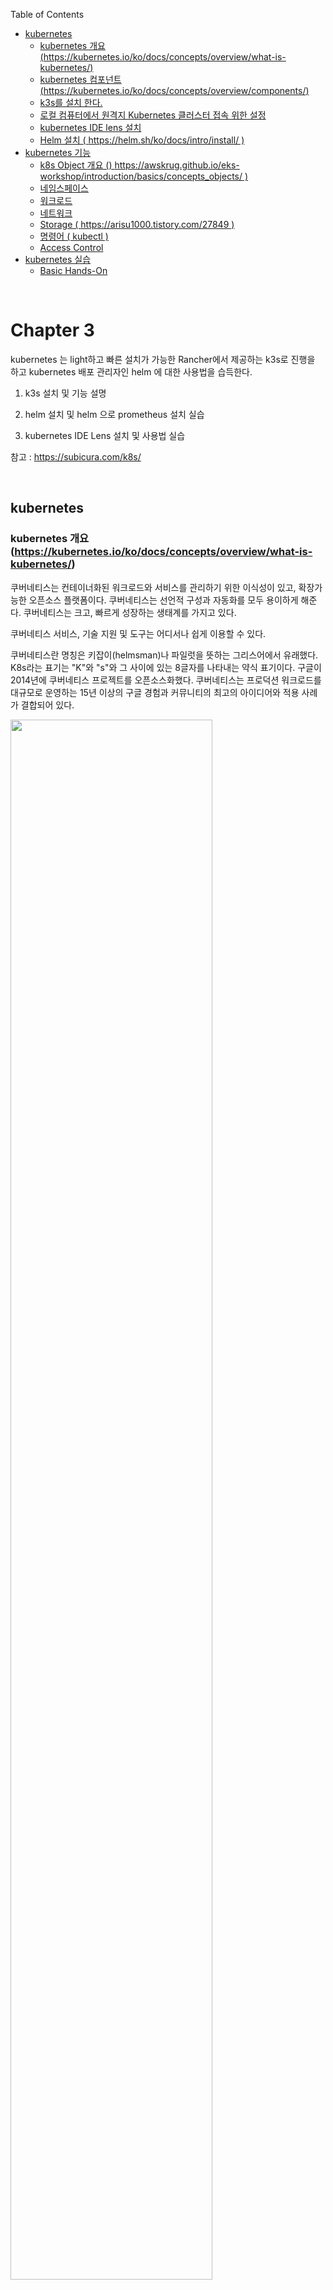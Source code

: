 Table of  Contents

<!-- vscode-markdown-toc -->
* [ kubernetes](#kubernetes)
	* [kubernetes 개요  (https://kubernetes.io/ko/docs/concepts/overview/what-is-kubernetes/)](#kuberneteshttps:kubernetes.iokodocsconceptsoverviewwhat-is-kubernetes)
	* [kubernetes 컴포넌트  (https://kubernetes.io/ko/docs/concepts/overview/components/)](#kuberneteshttps:kubernetes.iokodocsconceptsoverviewcomponents)
	* [k3s를 설치 한다.](#k3s.)
	* [로컬 컴퓨터에서 원격지 Kubernetes 클러스터 접속 위한 설정](#Kubernetes)
	* [kubernetes IDE lens 설치](#kubernetesIDElens)
	* [Helm 설치 ( https://helm.sh/ko/docs/intro/install/ )](#Helmhttps:helm.shkodocsintroinstall)
* [ kubernetes 기능](#kubernetes-1)
	* [ k8s Object 개요 () https://awskrug.github.io/eks-workshop/introduction/basics/concepts_objects/ )](#k8sObjecthttps:awskrug.github.ioeks-workshopintroductionbasicsconcepts_objects)
	* [네임스페이스](#)
	* [워크로드](#-1)
	* [네트워크](#-1)
	* [Storage ( https://arisu1000.tistory.com/27849 )](#Storagehttps:arisu1000.tistory.com27849)
	* [명령어  ( kubectl )](#kubectl)
	* [Access Control](#AccessControl)
* [ kubernetes 실습](#kubernetes-1)
	* [  Basic Hands-On](#BasicHands-On)

<!-- vscode-markdown-toc-config
	numbering=false
	autoSave=true
	/vscode-markdown-toc-config -->
<!-- /vscode-markdown-toc -->

<br/>

# Chapter 3 
   

kubernetes 는 light하고 빠른 설치가 가능한 Rancher에서 제공하는 k3s로 진행을 하고 kubernetes 배포 관리자인 helm 에 대한 사용법을 습득한다.

1. k3s 설치 및 기능 설명

2. helm 설치 및 helm 으로 prometheus 설치 실습

3. kubernetes IDE Lens 설치 및 사용법 실습

참고 : https://subicura.com/k8s/
 
<br/>

## <a name='kubernetes'></a> kubernetes

### <a name='kuberneteshttps:kubernetes.iokodocsconceptsoverviewwhat-is-kubernetes'></a>kubernetes 개요  (https://kubernetes.io/ko/docs/concepts/overview/what-is-kubernetes/)

쿠버네티스는 컨테이너화된 워크로드와 서비스를 관리하기 위한 이식성이 있고, 확장가능한 오픈소스 플랫폼이다. 쿠버네티스는 선언적 구성과 자동화를 모두 용이하게 해준다. 쿠버네티스는 크고, 빠르게 성장하는 생태계를 가지고 있다.   

쿠버네티스 서비스, 기술 지원 및 도구는 어디서나 쉽게 이용할 수 있다.

쿠버네티스란 명칭은 키잡이(helmsman)나 파일럿을 뜻하는 그리스어에서 유래했다. K8s라는 표기는 "K"와 "s"와 그 사이에 있는 8글자를 나타내는 약식 표기이다. 구글이 2014년에 쿠버네티스 프로젝트를 오픈소스화했다. 쿠버네티스는 프로덕션 워크로드를 대규모로 운영하는 15년 이상의 구글 경험과 커뮤니티의 최고의 아이디어와 적용 사례가 결합되어 있다.  



<img src="./assets/k8s_journey.png" style="width: 80%; height: auto;"/>   

<br/>


쿠버네티스는 다음을 제공한다.

- 서비스 디스커버리와 로드 밸런싱 : 쿠버네티스는 DNS 이름을 사용하거나 자체 IP 주소를 사용하여 컨테이너를 노출할 수 있다. 컨테이너에 대한 트래픽이 많으면, 쿠버네티스는 네트워크 트래픽을 로드밸런싱하고 배포하여 배포가 안정적으로 이루어질 수 있다.
- 스토리지 오케스트레이션 : 쿠버네티스를 사용하면 로컬 저장소, 공용 클라우드 공급자 등과 같이 원하는 저장소 시스템을 자동으로 탑재 할 수 있다.
- 자동화된 롤아웃과 롤백 : 쿠버네티스를 사용하여 배포된 컨테이너의 원하는 상태를 서술할 수 있으며 현재 상태를 원하는 상태로 설정한 속도에 따라 변경할 수 있다. 예를 들어 쿠버네티스를 자동화해서 배포용 새 컨테이너를 만들고, 기존 컨테이너를 제거하고, 모든 리소스를 새 컨테이너에 적용할 수 있다.
- 자동화된 빈 패킹(bin packing) : 컨테이너화된 작업을 실행하는데 사용할 수 있는 쿠버네티스 클러스터 노드를 제공한다. 각 컨테이너가 필요로 하는 CPU와 메모리(RAM)를 쿠버네티스에게 지시한다. 쿠버네티스는 컨테이너를 노드에 맞추어서 리소스를 가장 잘 사용할 수 있도록 해준다.
- 자동화된 복구(self-healing) : 쿠버네티스는 실패한 컨테이너를 다시 시작하고, 컨테이너를 교체하며, '사용자 정의 상태 검사'에 응답하지 않는 컨테이너를 죽이고, 서비스 준비가 끝날 때까지 그러한 과정을 클라이언트에 보여주지 않는다.
- 시크릿과 구성 관리 : 쿠버네티스를 사용하면 암호, OAuth 토큰 및 SSH 키와 같은 중요한 정보를 저장하고 관리 할 수 있다. 컨테이너 이미지를 재구성하지 않고 스택 구성에 시크릿을 노출하지 않고도 시크릿 및 애플리케이션 구성을 배포 및 업데이트 할 수 있다

<br/>

### <a name='kuberneteshttps:kubernetes.iokodocsconceptsoverviewcomponents'></a>kubernetes 컴포넌트  (https://kubernetes.io/ko/docs/concepts/overview/components/)

<br/>  


쿠버네티스 클러스터는 컨테이너화된 애플리케이션을 실행하는 노드라고 하는 워커 머신의 집합. 모든 클러스터는 최소 한 개의 워커 노드를 가진다.  

워커 노드는 애플리케이션의 구성요소인 파드를 호스트한다. 컨트롤 플레인은 워커 노드와 클러스터 내 파드를 관리한다. 프로덕션 환경에서는 일반적으로 컨트롤 플레인이 여러 컴퓨터에 걸쳐 실행되고, 클러스터는 일반적으로 여러 노드를 실행하므로 내결함성과 고가용성이 제공된다.

쿠버네티스 클러스터 구성 요소  
<img src="./assets/k8s_component.png" style="width: 80%; height: auto;"/>  


<br/>

컨트롤 플레인 컴포넌트  

컨트롤 플레인 컴포넌트는 클러스터에 관한 전반적인 결정(예를 들어, 스케줄링)을 수행하고 클러스터 이벤트(예를 들어, 디플로이먼트의 replicas 필드에 대한 요구 조건이 충족되지 않을 경우 새로운 파드를 구동시키는 것)를 감지하고 반응한다.  

- kube-apiserver  
API 서버는 쿠버네티스 API를 노출하는 쿠버네티스 컨트롤 플레인 컴포넌트이다. API 서버는 쿠버네티스 컨트롤 플레인의 프론트 엔드이다.  
쿠버네티스 API 서버의 주요 구현은 kube-apiserver 이다. kube-apiserver는 수평으로 확장되도록 디자인되었다. 즉, 더 많은 인스턴스를 배포해서 확장할 수 있다. 여러 kube-apiserver 인스턴스를 실행하고, 인스턴스간의 트래픽을 균형있게 조절할 수 있다.

- etcd  
모든 클러스터 데이터를 담는 쿠버네티스 뒷단의 저장소로 사용되는 일관성·고가용성 키-값 저장소.    
쿠버네티스 클러스터에서 etcd를 뒷단의 저장소로 사용한다면, 이 데이터를 백업하는 계획은 필수이다.  

- kube-scheduler  
노드가 배정되지 않은 새로 생성된 파드 를 감지하고, 실행할 노드를 선택하는 컨트롤 플레인 컴포넌트.  
스케줄링 결정을 위해서 고려되는 요소는 리소스에 대한 개별 및 총체적 요구 사항, 하드웨어/소프트웨어/정책적 제약, 어피니티(affinity) 및 안티-어피니티(anti-affinity) 명세, 데이터 지역성, 워크로드-간 간섭, 데드라인을 포함한다.

- kube-controller-manager  
컨트롤러 프로세스를 실행하는 컨트롤 플레인 컴포넌트.  
논리적으로, 각 컨트롤러는 분리된 프로세스이지만, 복잡성을 낮추기 위해 모두 단일 바이너리로 컴파일되고 단일 프로세스 내에서 실행된다.

<br/>

노드 컴포넌트  

노드 컴포넌트는 동작 중인 파드를 유지시키고 쿠버네티스 런타임 환경을 제공하며, 모든 노드 상에서 동작한다.  

- kubelet  
클러스터의 각 노드에서 실행되는 에이전트. Kubelet은 파드에서 컨테이너가 확실하게 동작하도록 관리한다.  
Kubelet은 다양한 메커니즘을 통해 제공된 파드 스펙(PodSpec)의 집합을 받아서 컨테이너가 해당 파드 스펙에 따라 건강하게 동작하는 것을 확실히 한다. Kubelet은 쿠버네티스를 통해 생성되지 않는 컨테이너는 관리하지 않는다.

- kube-proxy  
kube-proxy는 클러스터의 각 노드에서 실행되는 네트워크 프록시로, 쿠버네티스의 서비스 개념의 구현부이다.  
kube-proxy는 노드의 네트워크 규칙을 유지 관리한다. 이 네트워크 규칙이 내부 네트워크 세션이나 클러스터 바깥에서 파드로 네트워크 통신을 할 수 있도록 해준다.  
kube-proxy는 운영 체제에 가용한 패킷 필터링 계층이 있는 경우, 이를 사용한다. 그렇지 않으면, kube-proxy는 트래픽 자체를 포워드(forward)한다.

- 컨테이너 런타임  
컨테이너 런타임은 컨테이너 실행을 담당하는 소프트웨어이다.  
쿠버네티스는 여러 컨테이너 런타임을 지원한다. 도커(Docker), containerd, CRI-O 그리고 Kubernetes CRI (컨테이너 런타임 인터페이스)를 구현한 모든 소프트웨어.

<br/>

애드온  
애드온은 쿠버네티스 리소스(데몬셋, 디플로이먼트 등)를 이용하여 클러스터 기능을 구현한다. 이들은 클러스터 단위의 기능을 제공하기 때문에 애드온에 대한 네임스페이스 리소스는 kube-system 네임스페이스에 속한다.

선택된 일부 애드온은 아래에 설명하였고, 사용 가능한 전체 확장 애드온 리스트는 애드온을 참조한다.

- DNS  
여타 애드온들이 절대적으로 요구되지 않지만, 많은 예시에서 필요로 하기 때문에 모든 쿠버네티스 클러스터는 클러스터 DNS를 갖추어야만 한다.  

클러스터 DNS는 구성환경 내 다른 DNS 서버와 더불어, 쿠버네티스 서비스를 위해 DNS 레코드를 제공해주는 DNS 서버다.  

쿠버네티스에 의해 구동되는 컨테이너는 DNS 검색에서 이 DNS 서버를 자동으로 포함한다.



### <a name='k3s.'></a>k3s를 설치 한다.

k3s는 가벼운 Kubernetes로 Rancher에서 개발되었으며 쉬운 설치로 적은 메모리/binary 파일을 사용하여 Edge/IoT 환경 혹은 CI/Dev 환경에서 k8s를 쉽게 사용할 수 있도록 도와주는 도구이다.   

심지어 라즈베리파이 에서도 잘 작동한다.

   
터미널로 VM에 로그인 한다.


```bash
ssh root@(본인 VM 공인 ip) -p 22222
``` 

root 계정으로 진행시 아래와 같이 입력하고 패키지를 업그레이드 한다.    
멈추어 있는 듯 하면 Enter를 입력한다.  
일반 계정인 경우는 앞에 sudo를 붙인다. 

```bash
apt update & apt upgrade
``` 

<img src="./assets/login_apt_update.png" style="width: 60%; height: auto;"/>  

k3s를 설치한다. 몇 초 안에 설치가 된다.  
- kubernetes full version 은 1시간 정도, Openshift는 2시간 정도 설치 시간 소요

<br/>
--tls-san 다음의 IP는 본인의 VM Public IP를 입력한다.

```bash
curl -sfL https://get.k3s.io | INSTALL_K3S_EXEC="--tls-san (본인 VM Public IP)" sh -s -
```

<img src="./assets/install_k3s.png" style="width: 60%; height: auto;"/>  

k3s 가 설치가 잘되어 있는지 확인한다. Active ( running ) 이며 정상. 

```bash
systemctl status k3s
```  

<img src="./assets/k3s_status.png" style="width: 60%; height: auto;"/>  

ctrl + c 키를 입력하고 화면을 나온다.

<br/>

Kubernetes를 제어할 수 있는 CLI인 kubectl을 이용해, 클러스터가 정상적으로 생성된 것도 확인할 수 있다.   
현재 k3는 master와 worker node가 하나의 vm에 설치 되어 있다.  
kubernetes 버전은 현재 기준 최신인 1.22 이다.

```bash
# Node 상태 확인
kubectl get nodes
```  

서비스가 정상으로 running 및 Completed 되는지 아래 명령어를 통해서 확인한다.  

```bash  
# Kubernetes 시스템 Pod 상태 확인
kubectl get pod -n kube-system
```  

<img src="./assets/k3s_nodes.png" style="width: 60%; height: auto;"/>  

k3s는 metric-server가 설치 되어 있어 노드의 리소스를 확인 할 수 있다.

```bash
kubectl top nodes
```  
 
<img src="./assets/top_nodes.png" style="width: 80%; height: auto;"/>     


<br/>


### <a name='Kubernetes'></a>로컬 컴퓨터에서 원격지 Kubernetes 클러스터 접속 위한 설정 

<br/>

k3s를 설치하면, 클러스터의 인증서와 사용자 비밀번호 등 인증하는데 필요한 정보가 /etc/rancher/k3s/k3s.yaml에 저장됩니다.    

외부에서 Kubernetes API server 에 접속하기 위해서 token을 사용한다고 이해 하면 된다.  


```bash
cat /etc/rancher/k3s/k3s.yaml
```  

<img src="./assets/cat_k3s_yaml.png" style="width: 60%; height: auto;"/>  

이 파일을  복사 하여 로컬 컴퓨터에 복사해오면 됩니다.    

서버 주소가 127.0.0.1로 되어있거나, 이름의 대부분이 default로 되어 있습니다. 하나의 Kubernetes 클러스터만 관리한다면 이름은 문제가 되지 않겠지만, 여러 개의 클러스터에 하나의 컴퓨터에서 접속한다면 이름을 반드시 바꿔주어야 합니다.

2개의 값을 일괄 변경 한다.  

- default ->  k3s-test ( 총 6개 ) 
- ip는  127.0.0.1 ->  본인 VM서버 공인 ip

<br/>
vi 에디터에서 esc 키를 클릭한 후 아래 와 같이 사용하면 일괄 변경 가능하다.  

```bash
:%s/127.0.0.1/(본인 VM Public IP)/g
:%s/default/(본인 생성하고 싶은 k3s 이름)/g
```  

```bash
:%s/127.0.0.1/210.106.105.76/g
:%s/default/k3s-test/g
```

<br/>

```bash
apiVersion: v1
clusters:
- cluster:
    certificate-authority-data: LS0tLS1CRUdJTiBDRVJUSUZJQ0FURS0tLS0tCk1JSUJkekNDQVIyZ0F3SUJBZ0lCQURBS0Jn
    --- 보안상 삭제
    server: https://210.106.105.76:6443
  name: k3s-test
contexts:
- context:
    cluster: k3s-test
    user: k3s-test
  name: k3s-test
current-context: k3s-test
kind: Config
preferences: {}
users:
- name: k3s-test
  user:
    client-certificate-data: LS0tLS1CRUdJTiBDRVJUSUZJQ0FURS0tLS0tCk1JSUJrVENDQVRlZ0F3SUJBZ0lJUlVoT3dWa
    --- 보안상 삭제
    client-key-data: LS0tLS1CRUdJTiBFQyBQUklWQVRFIEtFWS0tLS0tCk1IY0NBUUVFSU5lbHd2cW11TWlTUGdpe
    --- 보안상 삭제
```

<img src="./assets/k3s_config_modify.png" style="width: 60%; height: auto;"/> 

변경된 값을 로컬 특정 폴더에  config-k3stest 이름으로 저장한다.  
.kube 폴더가 없으면 생성한다. ( config 화일은 확장자가 없이 만든다 )  

- Windows : c:\Users\본인계정\.kube\config-k3stest
- Mac : ~/.kube/config-k3stest


설치시에 INSTALL_K3S_EXEC="--tls-san 구문을 추가했다면 아래 과정은 skip.  

Kubernetes API 서버의 인증서가 내부 IP만 접속하도록 설정이되어 있어
외부에서 접속 가능하도록  k3s를 설치한 서버의 systemd 설정을 바꿔줍시다.  

/etc/systemd/system/k3s.service를 열고, ExecStart 부분에 --tls-san 설정을 추가해줍니다.  

만약 공인 IP에 도메인을 연결하여 접속하고 싶다면, 공인 IP 대신에 도메인을 입력하면 됩니다.  

vi 에디터로 /etc/systemd/system/k3s.service 수정합니다.


```bash
vi /etc/systemd/system/k3s.service
```  

<img src="./assets/vi_k3s_service.png" style="width: 60%; height: auto;"/> 

```bash
# 원본
ExecStart=/usr/local/bin/k3s \
    server \

# 이렇게 변경해 줍시다
ExecStart=/usr/local/bin/k3s \
    server --tls-san YOUR-K3S-IP-ADDRESS-OR-DOMAIN \
```  

아래와 같이 본인 맨 밑의 라인에 i 입력하여 입력모드로 변경 후 
--tls-san (본인 VM의 공인 IP) 를 입력하고 esc키를 누르고 :wq를 입력하여 저장하고 나온다.

<img src="./assets/vi_tls_san.png" style="width: 60%; height: auto;"/>   

변경이 완료되었다면 systemd 서비스를 다시 시작해 줍니다.

```bash
# 원격 서버에서 실행
systemctl daemon-reload
systemctl restart k3s
kubectl get nodes
```  

<img src="./assets/k3s_reload.png" style="width: 60%; height: auto;"/>  

재기동시 시간이 걸릴 수가 있으며 STATUS가 Ready 이면 재기동 성공.  

<br/>

k3s 삭제방법  
 
```bash
/usr/local/bin/k3s-uninstall.sh
```

<br/>
### <a name='kubernetesIDElens'></a>kubernetes IDE lens 설치

<br/>

Lens는 쿠버네티스를 모니터링 및 관리 개발할 수 있은 IDE이다.  
기존의 쿠버네티스 대시보드가 localhost만 가능한 반면 LENS는 연결만 하면 원격의 K8S 클러스터도 같이 모니터링 할 수 있다.

특징

- pod 목록 조회 (이제 더이상 terminal에서 kubectl get pods --watch를 입력할 필요없다)
- pod describe 결과를 편하게 볼 수 있음
- pod의 terminal에 쉽게 접근
- pod의 log도 쉽게 볼 수 있고 편하게 검색할 수 있다  

<br/>

웹 브라우저에서 https://k8slens.dev/index.html 에 접속한다.

본인 로컬 PC의 os를 선택하고 파일을 다운로드 받고 설치를 한다.   

<img src="./assets/lens_web.png" style="width: 60%; height: auto;"/>  


설치된 lens 프로그램을 실행하면 welcome 화면이 나오고 하단에 skip 버튼을 눌러 이동한다.

<img src="./assets/lens_welcome_0.png" style="width: 40%; height: auto;"/>  


welcome 화면 다음에  Browse Clusters in catalog를 클릭한다. 

<img src="./assets/lens_welcome.png" style="width: 40%; height: auto;"/>  

Lens가 .kube 폴더 밑의 config 화일들을 자동으로 읽어 온다.  
k3s-test 라는 이름으로 클러스터 이름이 생성 된것 확인 할 수 있다.

<img src="./assets/lens_cluster_list.png" style="width: 60%; height: auto;"/>  


k3s-test 를 클릭하고 왼쪽 메뉴 Cluster 클릭하면 메트릭 정보를 볼 수 있다.
- helm으로 prometheus 설치 하여 가능 

<img src="./assets/lens_metric_install.png" style="width: 80%; height: auto;"/>  

<br/>
lens 화면 구성 

<img src="./assets/lens_preview.png" style="width: 80%; height: auto;"/>

<br/>

현재 Disk 상태를 보면 사용률이 높을것을 확인 할 수 있다.    

<img src="./assets/k3s_disk.png" style="width: 80%; height: auto;"/>  

<br/>

도커 루트 디렉토리를 확인하면 /var/lib/docker 폴더를 확인 할 수 있다.  

```bash
docker info | grep "Docker Root Dir"
```  

<img src="./assets/docker_root_dir.png" style="width: 60%; height: auto;"/>  

<br/>

루트 폴더에서 디스크 사용량을 조회해 보면 사용량이 적은것 을 볼수 있다.  

```bash
du -h --max-depth=1
```  

<img src="./assets/root_du_h.png" style="width: 60%; height: auto;"/>  

<br/>

도커 루트 디렉토리인 /var/lib/docker 폴더로 이동하여 디스크 사용량을 조회해 본다.   
overlay2 폴더가 3.2기가로 대부분의 용량을 사용하는 것을 확인 할 수 있다.  


```bash
cd /var/lib/docker
du -h --max-depth=1
```  

<img src="./assets/du_h_overlay.png" style="width: 60%; height: auto;"/>    

<br/>

아래 명령어를 사용하면 도커 이미지와 컨테이너에서 사용하는 디스크 사이즈를 볼 수 있다.  
도커 이미지가 상당히 많은 용량을 차지하고 있음을 확인 할 수 있다.  

```bash
docker system df -v
```  

<img src="./assets/docker_system_df_v.png" style="width: 60%; height: auto;"/> 

<br/>

Docker image와 container 용량이 큰 경우 아래 명령어를 사용하여 사용하지 않는 컨테이너와 이미지 정보를 정리할 수 있다.  

```bash
docker image prune -all
```    

<br/>
하나씩 확인하고 삭제하려고 하면 아래 명령어를 사용한다.

```bash
docker rmi 이미지이름 또는 image id
```   

<br/>

### <a name='Helmhttps:helm.shkodocsintroinstall'></a>Helm 설치 ( https://helm.sh/ko/docs/intro/install/ )

<br/>

Helm 는 kubernetes (k8s)  package managing tool ( 배포 관리자 ) 로서 k8s에 쉽게 Application을 배포 할수 있도록 해준다.  

3가지 컨셉으로 구성되어 있다.

- Chart : Helm package입니다. app을 실행시키기위한 모든 리소스가 정의됨
  - Homebrew formula, Apt dpkg, Yum RPM 파일과 비슷.
- Repository : chart들이 공유되는 공간 
  - docker hub와 유사.
- Release : 쿠버네티스 클러스터에서 돌아가는 app들은(chart instance)  
            모두 고유의 release 버전을 가지고 있다.   


helm은 chart를 쿠버네티스에 설치하고, 설치할때마다 release버전이 생성되며, 새로운 chart를 찾을때에는 Helm chart repository에서 찾을 수 있습니다.


VM 서버에 터미널에서 아래 명령어를 실행한다.   
- helm 3.x 이상 버전을 설치한다.

```bash
curl -fsSL -o get_helm.sh https://raw.githubusercontent.com/helm/helm/main/scripts/get-helm-3
```

```bash
chmod 700 get_helm.sh
```

```bash
./get_helm.sh
```  

<img src="./assets/helm_install.png" style="width: 80%; height: auto;"/>  

버전을 확인한다.

```bash
helm version
```

<img src="./assets/helm_version.png" style="width: 80%; height: auto;"/>  

helm repository 목록을 조회합니다. 처음 설치 했을때는 아무것도 없습니다.

```bash
helm repo list
```

k3는 경량 kubernetes로 많은 기능이 기본적으로 설치가 되지 않습니다.  
Lens에서 Metric ( 서버의  리소스 정보 ) 을 보기 위해서 Prometheus 가 설치가 되어야 합니다.

<br/>

prometheus 설치를 하기 위해 helm repository를 추가 합니다.
- 리포지토리 이름 : prometheus-community

```bash
helm repo add prometheus-community https://prometheus-community.github.io/helm-charts
```  

최신 chart 리스트를 업데이트 하기 위해 다음 명령어를 실행한다.

```bash
helm repo update
```  

<img src="./assets/helm_repo_add.png" style="width: 80%; height: auto;"/>    

repository 를 확인합니다.

```bash
helm repo list
```

설치 가능한 chart 목록을 보려면 helm search 명령어를 실행한다.    

```bash
helm search repo prometheus
```

<img src="./assets/helm_search_prometheus.png" style="width: 80%; height: auto;"/>   

Prometheus가 설치될 namespace를 monitoring 이라는 이름으로 생성합니다.

```bash
kubectl create namespace monitoring
```

helm 으로 prometheus를 설치합니다.  

```bash
helm install prometheus -n monitoring prometheus-community/kube-prometheus-stack
```  

설치시 아래와 같은  에러가 발생 하면 

```bash
Error: INSTALLATION FAILED: Kubernetes cluster unreachable: Get "http://localhost:8080/version": dial tcp [::1]:8080: connect: connection refused
```

다음 명렁어를 실행하고 다시 prometheus를 설치 한다. 위 명령어 실행.

```bash
export KUBECONFIG=/etc/rancher/k3s/k3s.yaml
```

정상적으로 실행이 되면 3개의 pod 가 생성된 것을 확인 할 수 있다.

```bash
kubectl get deployments -n monitoring
```  
 
<img src="./assets/helm_prometheus_install.png" style="width: 80%; height: auto;"/>     

<br/>

k8s IDE인 lens 를 확인하면 메트릭 정보를 볼수 있고 
명령어를 통해서도 확인할 수 있다.

<br/>


## <a name='kubernetes-1'></a> kubernetes 기능

### <a name='k8sObjecthttps:awskrug.github.ioeks-workshopintroductionbasicsconcepts_objects'></a> k8s Object 개요 () https://awskrug.github.io/eks-workshop/introduction/basics/concepts_objects/ )

<br/>

쿠버네티스의 오브젝트(objects)는 클러스터의 상태를 나타내는 단위(entities)입니다.  

오브젝트는 “의도를 담은 레코드”입니다. 생성된 클러스터는 그 의도대로 존재할 수 있도록 최선을 다합니다. 이는 클러스터의 “의도한 상태(desired state)“라고 알려져 있습니다.  

쿠버네티스는 항상 오브젝트의 “현재 상태”를 “의도한 상태”와 동일하게 만들게끔 작동합니다. 이때 의도한 상태란 다음과 같습니다.  

- 어떤 파드(컨테이너)들이 어느 노드에서 동작(running) 중인지
- 컨테이너들의 논리 그룹과 매핑된 IP 엔드포인트
- 동작 중인 컨테이너 레플리카(replicas)의 개수
- 기타 다수 상태들…


<br/>

### <a name=''></a>네임스페이스

<br/>

하나의 k8s cluster는 여러 개의 namespace로 나눠서 각 namespace 별로 독립적인 서비스 환경을 갖출 수 있습니다.   
전형적인 예로 dev, qa, stage, prod 같은 환경을 하나의 k8s cluster에 각각의 namespace로 구분하여 만들 수 있습니다.  

k8s를 사용하다 보면 RBAC 같은 리소스에서 cluster scope 인가 namespace scope 인가를 구분해야 하는 경우가 있습니다.  
cluster scope 경우에는 전체 cluster에 영향을 미치는 scope이고 namespace scope 경우는 해당 namespace 안에서만 영향을 주는 scope라 보면 됩니다.
  
<br/>


### <a name='-1'></a>워크로드

<br/>

- POD  

POD는 k8s에서 다루는 가장 기본이 되는 단위 리소스 object입니다.  

<br/>

간단한 샘플 pod template yaml를 작성하면 다음과 같습니다. (출처: https://kubernetes.io/docs/concepts/workloads/pods/pod-overview/)

전통적인 명령적인(imperative) 방법에서는 terminal 열어 ‘A 만들고, B 만들고, A와 B 연결하고’ 하는 식의 작업을 한 줄 한 줄 명령을 입력해서 서비스를 구성하였습니다. 그러나, k8s에서는 선언적인(declarative) 방법으로 하는 것을 Recommand 한다.  

본 예제에서는 두가지 방식을 같이 사용한다.    

기본 적인 yaml 사용법.  

```yaml
apiVersion: v1
kind: Pod
metadata:
 name: myapp-pod
 labels:
   app: myapp
spec:
 containers:
 - name: myapp-container
   image: busybox
   command: ['sh', '-c', 'echo Hello Kubernetes! && sleep 3600']
```

yaml 에서는 indentation(들어쓰기)이 중요하니 작성 시 유의해야 합니다. 가끔 *.yaml 이라는 확장자를 사용하지 않고 *.yml 확장자를 사용하기도 하는데 가급적이면 공식사이트는 *.yaml의 사용을 권장하고 있습니다.  

위와 같이 모든 k8s resource들은 template yaml 파일로 정의할 수 있습니다. 즉, 여러분이 목적으로 하는 서비스를 여러 개의 k8s resource template yaml 파일로 나눠서 표현할 수 있는 것이죠. 심지어 하나의 전체 yaml 파일 안에 여러 개의 resource template을 정의해 넣어도 됩니다.  

그럼, 다시 위의 yaml 파일 내용을 좀 더 자세히 살펴보도록 하겠습니다.

```yaml
apiVersion: v1
```

이것은 사용할 k8s API의 버전 명세입니다. 단순히 v1 이런 것도 있지만 apps/v1 이런 식으로 API 그룹명(여기서는 apps)을 명세해야 하는 경우도 있습니다. k8s에서는 k8s 리소스를 생성할 때 연관된 k8s API를 기본적으로 호출해 사용하게 됩니다.

```yaml
kind: Pod
```

생성할 k8s 리소스 타입을 지정합니다. 우리는 지금 Pod를 정의하고 있습니다.  

```yaml
metadata:
 name: myapp-pod
 labels:
   app: myapp
```

Pod의 metadata로 name과 label을 정의합니다. 생성할 pod의 이름은 myapp-pod이며, label은 app: myapp으로 세팅했습니다. 모든 k8s object나 controller들은 기본적으로 name을 갖고 일반적으로 label도 갖게 됩니다.  

name은 동일한 namespace 상에서는 유일한 값을 이름으로 가져야 합니다. label은 특정 k8s object만을 나열한다거나 검색할 때 유용하게 쓰일 수 있는 key-value 쌍입니다.

```yaml
spec:
 containers:
 - name: myapp-container
   image: busybox
   command: ['sh', '-c', 'echo Hello Kubernetes! && sleep 3600']
```

생성할 pod의 구체적 내용을 정의하는 spec 부분을 확인할 수 있습니다.  
spec 하위로 여러 가지 항목들을 나열할 수 있는데 여기서는 containers라는 container 리스트 한가지 항목만 보입니다.  

<br/>

하나의 pod에는 1개 이상의 container를 포함할 수 있습니다. 바로 이 containers에 원하는 만큼의 container를 정의해 넣으면 됩니다. 여기서는 하나의 container만 정의했습니다.  

<br/>

container name은 myapp-container이고, 동일한 pod 내에서 유일한 이름을 가져야 합니다.
docker image는 busybox로 지정되어 있습니다. docker image는 docker registry에서 pull을 받아 오게 되는데, docker registry가 명시되어 있지 않다면 docker 공식 public registry인 docker hub(https://hub.docker.com)에서 해당 image를 가져오게 됩니다.   

<br/>

만약 private docker registry를 사용한다면 docker image 이름 앞에 해당 url을 명시해 줘야 하며 k8s에서는 remote docker registry와 통신은 http가 아닌 https로만 하게 되어 있어서 private docker registry에 반드시 TLS 인증서를 설치해둬야 합니다.  

<br/>

command 항목은 container가 생성된 초기에 실행되는 명령이나 스크립트를 수록하게 됩니다. dockerfile에서 ENTRYPOINT, CMD의 역할을 한다고 보면 됩니다. 관련된 비교 설명은 이 문서에 자세히 나와 있습니다.  

<br/>  

여기서 container 생성 초기에 실행하는 내용은 단순히 ‘Hello Kubernetes!’ 문자열을 화면(stdout)에 출력하고 1시간 동안 sleep 하라는 명령입니다. 실행 이후를 예상해보면 화면에 문자열 출력한 뒤 1시간 동안 container 실행 상태를 유지하다가 container를 종료하게 됩니다. 만약 이 container가 실행 종료되면 해당 pod도 실행이 종료되어 아마도 상태(status)가 Completed로 변경될 것입니다.

위 내용을 다 작성했다면 sample-pod.yaml이라는 파일명으로 저장한 뒤, 해당 pod를 다음 명령으로 미리 준비된 k8s cluster에 배포할 수 있습니다.

```bash
kubectl apply -f sample-pod.yaml
```  

POD 생성 배포 결과 확인
이제 kubectl get pods 명령으로 현재 namespace에 배포된 pod 목록을 살펴보겠습니다.  

```bash
kubectl get pods
```

위의 결과 화면처럼 myapp-pod가 15초 전에 잘 생성되어 Running 하는 것을 확인할 수 있습니다.
해당 pod의 stdout 내용도 kubectl logs pod/{pod name} 명령으로 살펴볼 수 있습니다.  

```bash
$ kubectl logs pod/myapp-pod
Hello Kubernetes!  
```

의도한대로 Hello Kubernetes! 가 보입니다.
pod의 해당 container 안으로 ssh 접속해 들어가 보고 싶으면 docker exec 명령과 유사한 kubectl exec -it 명령을 사용하면 됩니다.  

```bash
kubectl exec -it myapp-pod  /bin/sh
/ # echo $HOSTNAME
myapp-pod
```

위 kubectl exec 명령을 내릴 때 주의해야 할 점은 만약 해당 pod 안에 여러 개의 container가 존재한다면 pod 명 뒤에 -c 옵션으로 container 명도 지정해 줘야 합니다.   
본 예제에서는 다행히 pod에 하나의 container만 존재하기 때문에 굳이 -c 옵션을 줄 필요가 없습니다.   
여기서 한가지 발견한 것은 환경변수 $HOSTNAME이 기본적으로 pod 이름으로 설정된다는 점입니다.  


- Replicaset  
  Replication Controller의 새로운 버전으로 Label Selector를 통해 노드 상의 여러 Pod의 생성/복제/삭제 등의 라이프 싸이클을 관리합니다.

  - 지정한 Replica의 숫자만큼 Pod 수 생성/유지  
  - Label Selector를 통한 Pod 타겟팅  

- Deployment (https://blog.wonizz.tk/2019/09/17/kubernetes-deployment/)

  Kubernetes에서 어플리케이션 단위를 관리하는 Controller 이며 Kubernetes의 최소 유닛인 Pod에 대한 기준스펙을 정의한 Object이다.  

  <img src="./assets/k8s_deployment.png" style="width: 80%; height: auto;"/>  

  Kubernetes에서는 각 Object를 독립적으로 생성하기 보다는 Deployment를 통해서 생성하는 것을 권장하고 있으며, Pod와 ReplicaSet의 기준정보를 지정할 수 있다.

  이러한 Deployment는  

  - Pod의 scale in / out 되는 기준을 정의한다.
  - Pod의 배포되고 update 되는 모든 버전을 추적할 수 있다.
  - 배포된 Pod에 대한 rollback을 수행할 수 있다.  

  즉, 개념적으로 Deployment = ReplicaSet +Pod+history이며 ReplicaSet 을 만드는 것보다 더 윗 단계의 선언(추상표현)이다.


<br/>

### <a name='-1'></a>네트워크

<br/>

Pod를 외부에서 접속하기 위해서는 서비스가 필요합니다.

- Service 의 특징
  - POD 집합에 대한 접근을 추상화 
    - Selector 를 통한 대상 Pod 집합 정의  
    - 단일 고정 End Point 제공 ( IP + Port )  
  - 클러스터 외부에 존재하는 백엔드에 대한 추상화 제공
  - 로드 밸런싱 지원
  - 서비스 타입 종류
    - Cluster IP
    - NodePort
    - LoadBalancer
  - Service yaml 파일에 기술된 name로 쿠버네티스 클러스터상에 DNS를 생성

<br/>
서비스 타입  

<img src="./assets/service_type.png" style="width: 80%; height: auto;"/>   

  - ClusterIP : 쿠버네티스의 디폴트 설정으로 외부에서 접근가능한 IP를 할당받지 않기 때문에            Cluster내에서만 해당 서비스를 노출할 때 사용되는 Type
  - NodePort : 해당 서비스를 외부로 노출시키고자 할 때 사용되는 Service Type으로 외부에 Node IP와 Port를 노출시키는 것으로 아래 그림과 같이 쿠버네티스 클러스터 상에 있는 모든 노드(VM)에 대해서 노출 시킵니다.


<br/>

네트워크에 대한 자세한 설명은 중급 과정에서 진행.

<br/>

### <a name='Storagehttps:arisu1000.tistory.com27849'></a>Storage ( https://arisu1000.tistory.com/27849 )

<br/>

컨테이너는 기본적으로 상태가 없는(stateless) 앱을 사용합니다.   
상태가 없다는건 어떤 이유로건 컨테이너가 죽었을때 현재까지의 데이터가 사라진다는 것입니다. 상태가 없기 때문에 컨테이너에 문제가 있거나 노드에 장애가 발생해서 컨테이너를 새로 띄우거나 다른곳으로 옮기는게 자유롭습니다. 이것이 컨테이너의 장점입니다.    
하지만 앱의 특성에 따라서 컨테이너가 죽더라도 데이터가 사라지면 안되고 보존되어야 하는 경우가 있습니다.  
대표적으로 정보를 파일로 기록해두는 젠킨스가 있습니다. mysql같은 데이터베이스도 컨테이너가 내려가거나 재시작했다고해서 데이터가 사라지면 안됩니다. 그 때 사용할 수 있는게 볼륨입니다.   
볼륨을 사용하게 되면 컨테이너가 재시작을 하더라도 데이터가 사라지지 않고 유지됩니다. 더 나아가서 퍼시스턴스 볼륨을 사용하게 된다면 컨테이너가 재시작할때 데이터를 쌓아뒀던 노드가 아니라 다른 노드에서 실행된다고 하더라도 자동으로 데이터가 있는 볼륨이 컨테이너가 새로 시작한 노드에 옮겨 붙어서 쌓아뒀던 데이터를 그대로 활용해서 사용할 수 있습니다.   
이런 식의 구성하게 되면 단순히 하나의 서버에서만 데이터를 기록해두고 사용하는것 보다 더 안정적으로 서비스를 운영할 수 있게 됩니다.

- PV ( PersistentVolume )  
  PV는 볼륨 자체를 의미합니다. 클러스터내에서 리소스로 다뤄집니다. 포드하고는 별개로 관리되고 별도의 생명주기를 가지고 있습니다. ( 인프라에서 구성 )

- PVC ( PersistentVolumeClaim )  
  사용자가 PV에 하는 요청입니다. 사용하고 싶은 용량은 얼마인지 읽기/쓰기는 어떤 모드로 설정하고 싶은지등을 정해서 요청합니다. 쿠버네티스는 볼륨을 포드에 직접할당하는 방식이 아니라 이렇게 중간에 PVC를 둠으로써 포드와 포드가 사용할 스토리지를 분리했습니다. ( 개발팀에서 구성 )


<br/>

### <a name='kubectl'></a>명령어  ( kubectl )

<br/>  

kubectl 명령어는 자신이 접근할 수 있는 클러스터 환경 정보를 $HOME/.kube/config 파일이나 KUBECONFIG환경 변수에 지정된 설정 파일을 참조한다.  

이 쿠버네티스 설정(이하 kubeconfig)은 크게 3가지 부분으로 구성되어 있다.  

- clusters : 쿠버네티스 API 서버 정보(IP 또는 도메인). 이름 그대로 여러 클러스터를 명시할 수 있다.  
- users : 쿠버네티스 API에 접속하기 위한 사용자 목록. 아래에서 살펴볼 예정이지만 인증 방식에 따라 형태가 다를 수 있다.  
- context : clusters 항목과 users 항목 중에 하나씩 조합해서 만들어진다. 즉, 여러 개의 컨텍스트가 나올 수 있다. 결국 컨텍스트를 기반으로 “어떤 Cluster에 어떤 User가 인증을 통해 쿠버네티스를 사용한다.” 의미로 해석하면 된다.
 

<br/>

### <a name='AccessControl'></a>Access Control

<br/>

kubectl은 kubeconfig에 정의된 Context 중 하나를 이용해서 쿠버네티스 클러스터에 접근한다. 당연히 이 Context에 명시된 사용자(User)는 인증을 거쳐야 접근이 허용된다.  
인증 절차를 위해 쿠버네티스는 여러 가지 인증 모듈을 플러그인처럼 함께 사용할 수 있도록 유연하게 설계되어 있다.
활용할 수 있는 인증 방법은 ‘X.509 인증서’, ‘파일 기반 토큰 목록’, ‘파일 기반 비밀번호 목록’, ‘OpenID 연결 토큰’, ‘웹 훅 토큰’, ‘프록시’, ‘ServiceAccount 토큰’ 방식이 있다.  

전부 다 사용할 필요는 없겠지만 ‘X.509 인증서‘와 ‘ServiceAccount 토큰’ 방식이 가장 기본이 되는 인증 방식이라고 생각한다.  

특히 ‘X.509 인증서’ 방식은 쿠버네티스를 설치할 때 자동으로 생성되는데, 마스터 노드 서버에서 직접 kubectl을 실행할 때 kubectl이 참조하는 kubeconfig 파일에는 인증서 내용이 직접 들어가 있다. (인증서 내용은 BASE64로 인코딩되어 있다)  

이 인증서는 마스터 노드의 /etc/kubernetes/pki디렉터리에 있는 ca.crt를 루트 인증서로 하여 만들어진 하위 인증서 중 하나이다. 이 하위 인증서가 생성될 때 사용자(User)와 그룹(Group)이 지정되는데 이 때 그룹명으로 지정된 system:masters라는 값이 실제 쿠버네티스에 존재하는 cluster-admin이라는 ClusterRole에 연결되어 관리자 권한을 갖게 된 것이다.  

여기서 그룹을 표현한 system:masters라는 문자열과 권한을 정의한 ClusterRole 오브젝트와 Role을 연결하는 ClusterRoleBinding 오브젝트는 다음 단락에서 알아본다.  

결론은 쿠버네티스를 이용하는 사용자는 쿠버네티스 클러스터가 사용하기로 한 인증 방식에 따라 인증을 거쳐야 하며, 인증을 마친 사용자는 적절한 권한이 있는지 확인을 거치게 된다.  

따라서 외부에서 kubectl로 쿠버네티스 클리스터에 접근하려면 먼저 kubeconfig 파일에 Cluster 정보와 인증을 받을 User 정보를 추가하고, 그 조합된 Context 정보를 기반으로 쿠버네티스 클러스터와 통신한다.  

- Service Account  
서비스 어카운트(Service Account)는 쿠버네티스 상에 존재하는 오브젝트이며, 네임스페이스에 마다 각각 정의할 수 있다.  
각 네임스페이스에는 기본적으로 default 서비스 어카운트가 자동으로 생성된다.



```bash
kubectl describe sa -n default
```  

<img src="./assets/k8s_describe_sa.png" style="width: 60%; height: auto;"/>  

서비스 어카운트를 만들면 JWT 토큰이 자동으로 함께 생성되어 쿠버네티스 Secret 오브젝트에 저장된다.

```bash
kubectl describe secret -n default default-token-22vqm
```  

<img src="./assets/k8s_describe_secret_sa.png" style="width: 60%; height: auto;"/>  

이 토큰은 쿠버네티스 API에 인증하는 과정에서 사용될 수 있다.  
위 명령어 실행 결과에 출력된 JWT 토큰을 복사해서 쿠버네티스 API 서버로 HTTP 요청을 보낼 때 Authorization: “Bearer {토큰값}” 헤더로 실어 보내게 된다.  

하지만 default 서비스 어카운트는 쿠버네티스 API와 통신은 성공했지만, 권한이 없다는 응답을 받게 된다. 그 이유는 적절한 역할(Role)이 부여되지 않았기 때문이며 자세한 설명은 아래 RBAC에서 알아볼 수 있다

- 쿠버네티스의 사용자(User)  
쿠버네티스에는 사용자(User) 개념은 존재하지만 단지 추상적인 의미로 사용되며, 내부에 따로 저장되는 데이터가 아니라 단순히 문자열로 식별할 수 있는 값으로써 사용된다.  
서비스 어카운트(Service Account) 도 User 개념에 포함된다. 따라서 서비스 어카운트도 위 예시처럼 system:serviceaccount:<네임스페이스 이름>:<서비스 어카운트 이름>라고 User로써 지칭할 수 있다.

- 쿠버네티스의 그룹(Group)  
그룹(Group) 역시 사용자(User)와 마찬가지로 추상적인 개념으로 존재한다.  
따라서 쿠버네티스 오브젝트에서 그룹을 지칭하기 위해서는 사용자(User)처럼 문자열 형태로 표현된다.  
그룹 중에는 쿠버네티스에서 미리 정의해 둔 system: 접두사로 시작하는 그룹이 존재한다.  

  - system:unauthenticated : 인증을 거치지 않은 사용자
  - system:authenticated : 성공적으로 인증된 사용자
  - system:serviceaccounts : 클러스터 전체에 있는 모든 서비스 어카운트
  - system:serviceaccounts:<네임스페이스 이름> : 특정 네임스페이스에 있는 모든 서비스 어카운트  


- RBAC: Role Based Access Control ( 역할을 기반으로 접근을 제어한다 )  
쿠버네티스 내부에서 사용자로서 식별할 수 있는 3가지 개념에 대해 알아봤다.  
이 사용자가 쿠버네티스 API와 통신하기 위한 인증(Authentication)은 통과했다고 하더라도 실제로 쿠버네티스 오보젝트에 접근하기 위해서는 적절한 권한(Athorization)이 필요하다.  
사용자에게 권한을 부여하기 위해서는 먼저 Role을 정의하고, 그 역할을 사용자에게 연결(Binding)하는 방식으로 진행된다.  
이 Role은 2가지로 구분되는데 차이점은 네임스페이스에 속하는 Role인가 아니면 클러스터 전체에 속하는 Role인지로 구분된다.  

  - Role : 특정 네임스페이스에 속하는 오브젝트에 대한 권한을 정의
  - ClusterRole : 클러스터 전체에 모든 네임스페이스에 대한 권한을 정의  

아래 Role 매니페스트를 보면 rules항목에 정의된 apiGroups, resources, verbs를 통해 어떤 리소스에 어떤 동작을 허용할 지 지정한다.

<img src="./assets/k8s_describe_role.png" style="width: 60%; height: auto;"/>  

  - apiGroups : 쿠버네티스의 오브젝트가 가지는 목적에 따라 분류되는 카테고리
  - resources : 권한을 정의할 쿠버네티스 오브젝트명
  - verbs : 어떤 동작을 수행할 수 있는지 정의

ClusterRole의 경우 위에서 정의한 Role 매니페스트에서 kind 값만 ClusterRole로 바꾸면 된다.
ClusterRole은 네임스페이스와 연관 없는 리소스나 네임스페이스마다 공통된 역할로 사용할 수 있기 때문에 동일한 역할을 다시 정의하지 않아도 되는 장점이 있다.

마지막으로 Role과 ClusterRole을 사용자에게 부여하기 위해 사용하는 오브젝트는 RoleBinding과 ClusterRoleBinding이 있다.  

여기서 지정하는 사용자는 위에서 먼저 다뤘던 3가지 개념의 사용자가 될 수 있다.  
아래 ClusterRoleBinding 매니페스트에는 사용자로 SerivceAccount가 지정되는 경우를 나타낸다.  

<br/>


## <a name='kubernetes-1'></a> kubernetes 실습

### <a name='BasicHands-On'></a>  Basic Hands-On  

<br/>

아래 세션에서 별도로 진행한다.

[ Hands-On 문서보기 ](./k8s_basic_hands_on.md)  


< 과제 >
- 과제 1 : kubectl client를 본인 로컬 PC ( 윈도우 / MAC ) 에 설치 한다.
- 과제 2 : 신규 Jenkins build pipeline을 구성한다. 
  -  https://github.com/shclub/edu4 사용
